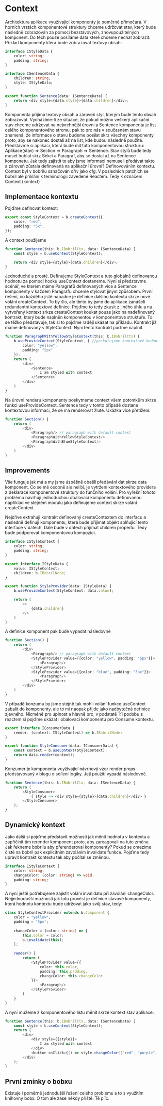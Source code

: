 # Context
Architektura aplikace využívající komponenty je poměrně přímočará. V horních vrstách komponentové struktury chceme udržovat stav,
 který bude následně zobrazován za pomoci bezstavových, znovupoužitelných komponent. Do těch pouze posíláme data které chceme nechat zobrazit.
Příklad komponenty která bude zobrazovat textový obsah:
```typescript
interface IStyleData {
    color: string;
    padding: string;
}

interface ISentenceData {
    children: string;
    style: IStyleData;
}

export function Sentence(data: ISentenceData) {
    return <div style={data.style}>{data.children}</div>;
}
```
Komponenta přijímá textový obsah a zároveň styl, kterým bude tento obsah zobrazovat. Vycházíme-li ze situace, že pokud
 možno veškerý aplikační stav chceme udržovat na nejvrchnější úrovni a Sentence komponenta je list celého komponentového stromu, pak to pro nás v současném stavu znamená, že 
informace o stavu budeme posílat skrz všechny komponenty proto, aby se nakonec dostali až na list, kde budou následně
 použité. Představme si aplikaci, která bude mít tuto komponentovou strukturu:
Aplikace(stav) => Section => Paragraph => Sentence. Stav stylů bude tedy muset bublat skrz Sekci a Paragraf, aby se dostal až na Sentence komponetu.
Jak tedy zajistit to aby jsme informaci nemuseli předávat takto a zároveň zůstala definovaná na aplikační ůrovni? Definovováním kontextu. Context byl v bobrilu označován 
dřív jako cfg. V posledních patchích se bobril ale přiklání k terminologii zavedené Reactem. Tedy k označení Context
(kontext)

## Implementace kontextu
Pojďme definovat kontext:
```typescript
export const StyleContext = b.createContext({
    color: "red",
    padding: "5x",
});
```
A context použijeme
```typescript
function Sentence(this: b.IBobrilCtx, data: ISentenceData) {
    const style = b.useContext(StyleContext);

    return <div style={style}>{data.children}</div>;
}
```
Jednoduché a prosté. Definujeme StyleContext a tuto globálně definovanou hodnotu za pomoci hooku useContext dostaneme. Nyní si představme scénář,
ve kterém máme Paragrafů definovaných více a Sentence komponenty v každém Paragrafu chceme stylovat jiným způsobem. 
První řešení, co každého jistě napadne je definice dalšího kontextu skrze nové volání createContext. To by šlo, ale 
tímto by jsme do aplikace zanášeli redundantní kontextové definice. Pojďme to tedy zkusit z jiného úhlu a na 
vytvořený kontext srkze createContext koukat pouze jako na nadefinovaný kontrakt, který bude naplněn komponentou v komponentové struktuře. To se těžko představuje, tak si to pojďme raději ukázat na příkladu.
Kontrakt již máme definovaný v StyleContext. Nyní tento kontrakt poďme naplnit.
```typescript
function ParagraphWithYellowStyleContext(this: b.IBobrilCtx) {
    b.useProvideContext(StyleContext, { //poskutujeme kontextové hodnoty pro StyleContext kontrakt
        color: "yellow",
        padding: "5px"
    });
    return (
        <div>
            <Sentence>
                I am styled with context
            </Sentence>
        </div>
    )
}
```
Na úrovni renderu komponenty poskytneme context všem potomkům skrze funkci useProvideContext. Sentence tedy v tomto 
případě dostane kontextovou informaci, že se má renderovat žlutě.
Ukázka více přetížení: 
```typescript
function Section() {
    return (
        <div>
            <Paragraph/> // paragraph with default context 
            <ParagraphWithYellowStyleContext/>
            <ParagraphWithBlueStyleContext/>
        </div>
    )
}
```

## Improvements
Vše funguje jak má a my jsme úspěšně obešli předávání dat skrze data komponent. Co se mě osobně ale nelíbí, je vytržení 
kontextového providera z deklarace komponentové struktury do funčního volání. Pro vyřešní tohoto problému navrhuji 
jednoduchou obalovací komponentu definovanou například ve stejném modulu jako definujeme context skrze volání 
createContext.

Nejdříve extrahuji kontrakt definovaný createContextem do interfacu a následně definuji komponentu, která bude přijímat objekt splňující tento interface v datech. Dále bude v datech přijímat
children propertu. Tedy bude podporovat komponentovou kompozici.
```typescript
interface IStyleContext {
    color: string;
    padding: string;
}

export interface IStyleData {
    value: IStyleContext;
    children: b.IBobrilNode;
}

export function StyleProvider(data: IStyleData) {
    b.useProvideContext(StyleContext, data.value);

    return (
        <>
            {data.children}
        </>
    )
}
```
A definice komponent pak bude vypadat následovně
```typescript
function Section() {
    return (
        <div>
            <Paragraph/> // paragraph with default context
            <StyleProvider value={{color: "yellow", padding: "5px"}}>
                <Paragraph/>
            </StyleProvider>
            <StyleProvider value={{color: "blue", padding: "3px"}}>
                <Paragraph/>
            </StyleProvider>
        </div>
    )
}
```

V případě konzumu by jsme stejně tak mohli volání funkce useContext zabalit do komponenty, ale to mi naopak přijde jako nadbytečná definice zjevného.
Nicméně pro úplnost a hlavně pro, v podstatě 1:1 podobu s reactem si pojďme ukázat i obalovací komponentu pro Consume
 kontextu.
```typescript
export interface IConsumerData {
    render: (context: IStyleContext) => b.IBobrilNode;
}

export function StyleConsumer(data: IConsumerData) {
    const context = b.useContext(StyleContext);
    return data.render(context);
}
```
Konzumer je komponenta vuyžívající návrhový vzor render props představovaný v blogu o sdílení logiky. Její použití vypadá následovně.
```typescript
function Sentence(this: b.IBobrilCtx, data: ISentenceData) {
    return (
        <StyleConsumer>
            { style => <div style={style}>{data.children}</div> }
        </StyleConsumer>
    );
}
```

## Dynamický kontext
Jako další si pojďme představit možnosti jak měnit hodnotu v kontextu a zapříčinit tím rerender komponent proto, aby zareagovali na tuto změnu.
Jak řekneme bobrilu aby přerenderoval komponenty? Pokud se omezíme čistě na bobril pak explicitním zavolánim invalidate funkce. Pojďme tedy upravit kontrakt kontextu tak aby počítal se změnou.
```typescript
interface IStyleContext {
    color: string;
    changeColor: (color: string) => void,
    padding: string;
}
```
A nyní ještě potřebujeme zajistit volání invalidatu při zavolání changeColor. Nejjednodušší možností jak toto provést je definice stavové komponenty, která hodnotu kontextu bude udržovat jako svůj stav, tedy:
```typescript
class StyleContextProvider extends b.Component {
    color = "yellow";
    padding = "5px";
    
    changeColor = (color: string) => {
        this.color = color;
        b.invalidate(this);
    };
    
    render() {
        return (
            <StyleProvider value={{
                color: this.color,
                padding: this.padding,
                changeColor: this.changeColor
            }}>
                <Paragraph/>
            </StyleProvider>
        )
    }
}
```

A nyní múžeme z komponentového listu měnit skrze kontext stav aplikace:
```typescript
function Sentence(this: b.IBobrilCtx, data: ISentenceData) {
    const style = b.useContext(StyleContext);
    return (
        <div>
            <div style={{style}}>
                I am styled with context
            </div>
            <button onClick={() => style.changeColor(["red", "purple", "yellow", "green", "brown"][Math.floor(Math.random() * 5)])}>change color</button>
        </div>
    );
}
```

## První zmínky o bobxu
Existuje i poměrně jednodušší řešení celého problému a to s využitím knihovny bobx. O tom ale zase někdy příště. Tě pííc.